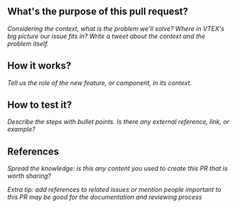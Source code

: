 
## What's the purpose of this pull request?
<em>Considering the context, what is the problem we'll solve? Where in VTEX's big picture our issue fits in? Write a tweet about the context and the problem itself.</em>

## How it works? 
<em>Tell us the role of the new feature, or component, in its context.</em>

## How to test it?
<em>Describe the steps with bullet points. Is there any external reference, link, or example?</em> 

## References
<em>Spread the knowledge: is this any content you used to create this PR that is worth sharing?</em>  

<em>Extra tip: add references to related issues or mention people important to this PR may be good for the documentation and reviewing process</em> 

